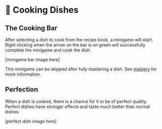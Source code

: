 # 🍳 Cooking Dishes

## The Cooking Bar

After selecting a dish to cook from the recipe book, a minigame will start.\
Right clicking when the arrow on the bar is on green will successfully complete the minigame and cook the dish.

\[minigame bar image here]

This minigame can be skipped after fully mastering a dish. See [mastery](https://bendingmc.gitbook.io/bendingmc-wiki/cooking/getting-started/mastery) for more information.

## Perfection

When a dish is cooked, there is a chance for it to be of perfect quality.\
Perfect dishes have stronger effects and taste much better than normal dishes.

\[perfect dish image here]
